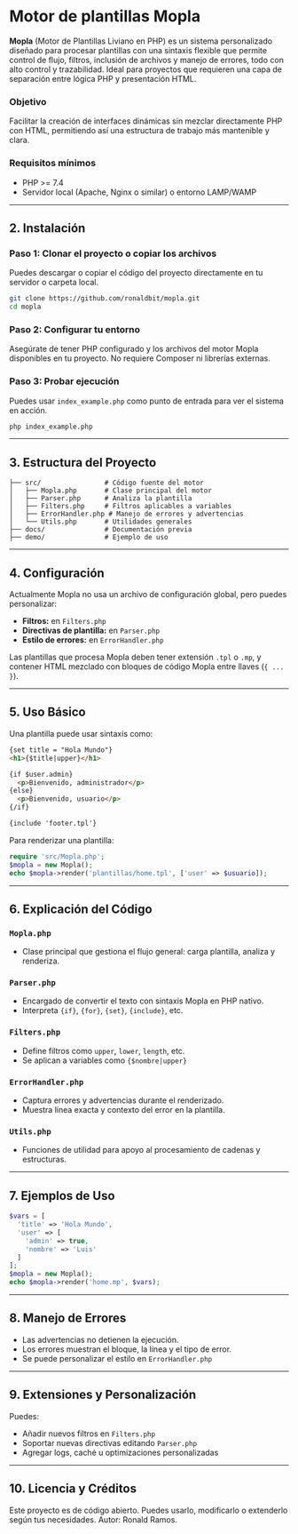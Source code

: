 # Motor de plantillas Mopla

**Mopla** (Motor de Plantillas Liviano en PHP) es un sistema personalizado diseñado para procesar plantillas con una sintaxis flexible que permite control de flujo, filtros, inclusión de archivos y manejo de errores, todo con alto control y trazabilidad. Ideal para proyectos que requieren una capa de separación entre lógica PHP y presentación HTML.

### Objetivo

Facilitar la creación de interfaces dinámicas sin mezclar directamente PHP con HTML, permitiendo así una estructura de trabajo más mantenible y clara.

### Requisitos mínimos

* PHP >= 7.4
* Servidor local (Apache, Nginx o similar) o entorno LAMP/WAMP

---

## 2. Instalación

### Paso 1: Clonar el proyecto o copiar los archivos

Puedes descargar o copiar el código del proyecto directamente en tu servidor o carpeta local.

```bash
git clone https://github.com/ronaldbit/mopla.git
cd mopla
```

### Paso 2: Configurar tu entorno

Asegúrate de tener PHP configurado y los archivos del motor Mopla disponibles en tu proyecto. No requiere Composer ni librerías externas.

### Paso 3: Probar ejecución

Puedes usar `index_example.php` como punto de entrada para ver el sistema en acción.

```bash
php index_example.php
```

---

## 3. Estructura del Proyecto

```
├── src/                # Código fuente del motor
│   ├── Mopla.php       # Clase principal del motor
│   ├── Parser.php      # Analiza la plantilla
│   ├── Filters.php     # Filtros aplicables a variables
│   ├── ErrorHandler.php # Manejo de errores y advertencias
│   └── Utils.php       # Utilidades generales
├── docs/               # Documentación previa
├── demo/               # Ejemplo de uso
```

---

## 4. Configuración

Actualmente Mopla no usa un archivo de configuración global, pero puedes personalizar:

* **Filtros:** en `Filters.php`
* **Directivas de plantilla:** en `Parser.php`
* **Estilo de errores:** en `ErrorHandler.php`

Las plantillas que procesa Mopla deben tener extensión `.tpl` o `.mp`, y contener HTML mezclado con bloques de código Mopla entre llaves (`{ ... }`).

---

## 5. Uso Básico

Una plantilla puede usar sintaxis como:

```html
{set title = "Hola Mundo"}
<h1>{$title|upper}</h1>

{if $user.admin}
  <p>Bienvenido, administrador</p>
{else}
  <p>Bienvenido, usuario</p>
{/if}

{include 'footer.tpl'}
```

Para renderizar una plantilla:

```php
require 'src/Mopla.php';
$mopla = new Mopla();
echo $mopla->render('plantillas/home.tpl', ['user' => $usuario]);
```

---

## 6. Explicación del Código

### `Mopla.php`

* Clase principal que gestiona el flujo general: carga plantilla, analiza y renderiza.

### `Parser.php`

* Encargado de convertir el texto con sintaxis Mopla en PHP nativo.
* Interpreta `{if}`, `{for}`, `{set}`, `{include}`, etc.

### `Filters.php`

* Define filtros como `upper`, `lower`, `length`, etc.
* Se aplican a variables como `{$nombre|upper}`

### `ErrorHandler.php`

* Captura errores y advertencias durante el renderizado.
* Muestra línea exacta y contexto del error en la plantilla.

### `Utils.php`

* Funciones de utilidad para apoyo al procesamiento de cadenas y estructuras.

---

## 7. Ejemplos de Uso

```php
$vars = [
  'title' => 'Hola Mundo',
  'user' => [
    'admin' => true,
    'nombre' => 'Luis'
  ]
];
$mopla = new Mopla();
echo $mopla->render('home.mp', $vars);
```

---

## 8. Manejo de Errores

* Las advertencias no detienen la ejecución.
* Los errores muestran el bloque, la línea y el tipo de error.
* Se puede personalizar el estilo en `ErrorHandler.php`

---

## 9. Extensiones y Personalización

Puedes:

* Añadir nuevos filtros en `Filters.php`
* Soportar nuevas directivas editando `Parser.php`
* Agregar logs, caché u optimizaciones personalizadas

---

## 10. Licencia y Créditos

Este proyecto es de código abierto. Puedes usarlo, modificarlo o extenderlo según tus necesidades. Autor: Ronald Ramos.
